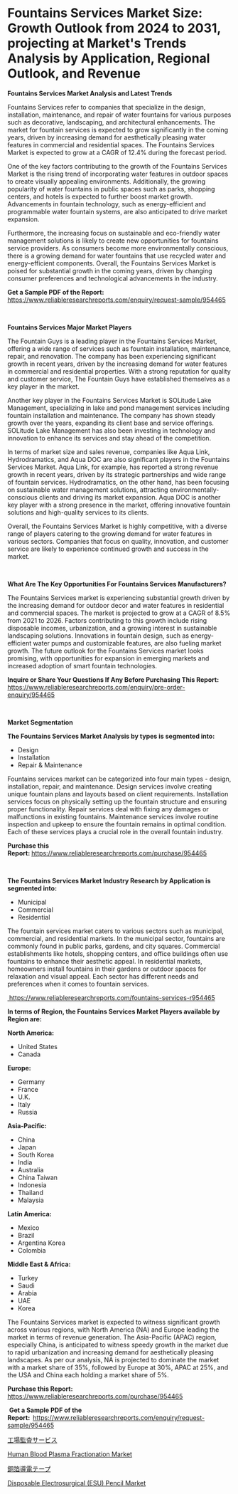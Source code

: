 <p><h1>Fountains Services Market Size: Growth Outlook from 2024 to 2031, projecting at Market's Trends Analysis by Application, Regional Outlook, and Revenue</h1></p><p><strong>Fountains Services Market Analysis and Latest Trends</strong></p>
<p><p>Fountains Services refer to companies that specialize in the design, installation, maintenance, and repair of water fountains for various purposes such as decorative, landscaping, and architectural enhancements. The market for fountain services is expected to grow significantly in the coming years, driven by increasing demand for aesthetically pleasing water features in commercial and residential spaces. The Fountains Services Market is expected to grow at a CAGR of 12.4% during the forecast period.</p><p>One of the key factors contributing to the growth of the Fountains Services Market is the rising trend of incorporating water features in outdoor spaces to create visually appealing environments. Additionally, the growing popularity of water fountains in public spaces such as parks, shopping centers, and hotels is expected to further boost market growth. Advancements in fountain technology, such as energy-efficient and programmable water fountain systems, are also anticipated to drive market expansion.</p><p>Furthermore, the increasing focus on sustainable and eco-friendly water management solutions is likely to create new opportunities for fountains service providers. As consumers become more environmentally conscious, there is a growing demand for water fountains that use recycled water and energy-efficient components. Overall, the Fountains Services Market is poised for substantial growth in the coming years, driven by changing consumer preferences and technological advancements in the industry.</p></p>
<p><strong>Get a Sample PDF of the Report:&nbsp;</strong> <a href="https://www.reliableresearchreports.com/enquiry/request-sample/954465">https://www.reliableresearchreports.com/enquiry/request-sample/954465</a></p>
<p>&nbsp;</p>
<p><strong>Fountains Services Major Market Players</strong></p>
<p><p>The Fountain Guys is a leading player in the Fountains Services Market, offering a wide range of services such as fountain installation, maintenance, repair, and renovation. The company has been experiencing significant growth in recent years, driven by the increasing demand for water features in commercial and residential properties. With a strong reputation for quality and customer service, The Fountain Guys have established themselves as a key player in the market.</p><p>Another key player in the Fountains Services Market is SOLitude Lake Management, specializing in lake and pond management services including fountain installation and maintenance. The company has shown steady growth over the years, expanding its client base and service offerings. SOLitude Lake Management has also been investing in technology and innovation to enhance its services and stay ahead of the competition.</p><p>In terms of market size and sales revenue, companies like Aqua Link, Hydrodramatics, and Aqua DOC are also significant players in the Fountains Services Market. Aqua Link, for example, has reported a strong revenue growth in recent years, driven by its strategic partnerships and wide range of fountain services. Hydrodramatics, on the other hand, has been focusing on sustainable water management solutions, attracting environmentally-conscious clients and driving its market expansion. Aqua DOC is another key player with a strong presence in the market, offering innovative fountain solutions and high-quality services to its clients.</p><p>Overall, the Fountains Services Market is highly competitive, with a diverse range of players catering to the growing demand for water features in various sectors. Companies that focus on quality, innovation, and customer service are likely to experience continued growth and success in the market.</p></p>
<p>&nbsp;</p>
<p><strong>What Are The Key Opportunities For Fountains Services Manufacturers?</strong></p>
<p><p>The Fountains Services market is experiencing substantial growth driven by the increasing demand for outdoor decor and water features in residential and commercial spaces. The market is projected to grow at a CAGR of 8.5% from 2021 to 2026. Factors contributing to this growth include rising disposable incomes, urbanization, and a growing interest in sustainable landscaping solutions. Innovations in fountain design, such as energy-efficient water pumps and customizable features, are also fueling market growth. The future outlook for the Fountains Services market looks promising, with opportunities for expansion in emerging markets and increased adoption of smart fountain technologies.</p></p>
<p><strong>Inquire or Share Your Questions If Any Before Purchasing This Report:</strong> <a href="https://www.reliableresearchreports.com/enquiry/pre-order-enquiry/954465">https://www.reliableresearchreports.com/enquiry/pre-order-enquiry/954465</a></p>
<p>&nbsp;</p>
<p><strong>Market Segmentation</strong></p>
<p><strong>The Fountains Services Market Analysis by types is segmented into:</strong></p>
<p><ul><li>Design</li><li>Installation</li><li>Repair & Maintenance</li></ul></p>
<p><p>Fountains services market can be categorized into four main types - design, installation, repair, and maintenance. Design services involve creating unique fountain plans and layouts based on client requirements. Installation services focus on physically setting up the fountain structure and ensuring proper functionality. Repair services deal with fixing any damages or malfunctions in existing fountains. Maintenance services involve routine inspection and upkeep to ensure the fountain remains in optimal condition. Each of these services plays a crucial role in the overall fountain industry.</p></p>
<p><strong>Purchase this Report:&nbsp;</strong><a href="https://www.reliableresearchreports.com/purchase/954465">https://www.reliableresearchreports.com/purchase/954465</a></p>
<p>&nbsp;</p>
<p><strong>The Fountains Services Market Industry Research by Application is segmented into:</strong></p>
<p><ul><li>Municipal</li><li>Commercial</li><li>Residential</li></ul></p>
<p><p>The fountain services market caters to various sectors such as municipal, commercial, and residential markets. In the municipal sector, fountains are commonly found in public parks, gardens, and city squares. Commercial establishments like hotels, shopping centers, and office buildings often use fountains to enhance their aesthetic appeal. In residential markets, homeowners install fountains in their gardens or outdoor spaces for relaxation and visual appeal. Each sector has different needs and preferences when it comes to fountain services.</p></p>
<p><a href="https://www.reliableresearchreports.com/fountains-services-r954465">&nbsp;https://www.reliableresearchreports.com/fountains-services-r954465</a></p>
<p><strong>In terms of Region, the Fountains Services Market Players available by Region are:</strong></p>
<p>
    <p> <strong> North America: </strong>
        <ul>
            <li>United States</li>
            <li>Canada</li>
        </ul>
        </p> 
    <p> <strong> Europe: </strong>
        <ul>
            <li>Germany</li>
            <li>France</li>
            <li>U.K.</li>
            <li>Italy</li>
            <li>Russia</li>
        </ul>
        </p> 
    <p> <strong> Asia-Pacific: </strong>
        <ul>
            <li>China</li>
            <li>Japan</li>
            <li>South Korea</li>
            <li>India</li>
            <li>Australia</li>
            <li>China Taiwan</li>
            <li>Indonesia</li>
            <li>Thailand</li>
            <li>Malaysia</li>
        </ul>
        </p> 
    <p> <strong> Latin America: </strong>
        <ul>
            <li>Mexico</li>
            <li>Brazil</li>
            <li>Argentina Korea</li>
            <li>Colombia</li>
        </ul>
        </p> 
    <p> <strong> Middle East & Africa: </strong>
        <ul>
            <li>Turkey</li>
            <li>Saudi</li>
            <li>Arabia</li>
            <li>UAE</li>
            <li>Korea</li>
        </ul>
    </p>
    </p>
<p><p>The Fountains Services market is expected to witness significant growth across various regions, with North America (NA) and Europe leading the market in terms of revenue generation. The Asia-Pacific (APAC) region, especially China, is anticipated to witness speedy growth in the market due to rapid urbanization and increasing demand for aesthetically pleasing landscapes. As per our analysis, NA is projected to dominate the market with a market share of 35%, followed by Europe at 30%, APAC at 25%, and the USA and China each holding a market share of 5%.</p></p>
<p><strong>Purchase this Report: </strong><a href="https://www.reliableresearchreports.com/purchase/954465">https://www.reliableresearchreports.com/purchase/954465</a></p>
<p>&nbsp;<strong>Get a Sample PDF of the Report:&nbsp;&nbsp;</strong><a href="https://www.reliableresearchreports.com/enquiry/request-sample/954465">https://www.reliableresearchreports.com/enquiry/request-sample/954465</a></p>
<p><strong></strong></p>
<p><p><a href="https://github.com/leigh4852023/Market-Research-Report-List-1/blob/main/212235155370.md">工場監査サービス</a></p><p><a href="https://www.linkedin.com/pulse/analyzing-human-blood-plasma-fractionation-market-global-industry-qbusf">Human Blood Plasma Fractionation Market</a></p><p><a href="https://github.com/alyle7648/Market-Research-Report-List-1/blob/main/211531355369.md">銅箔導電テープ</a></p><p><a href="https://www.linkedin.com/pulse/disposable-electrosurgical-esu-pencil-market-exploring-share-lceqe">Disposable Electrosurgical (ESU) Pencil Market</a></p></p>